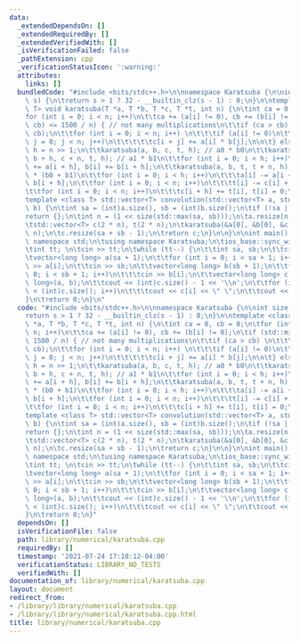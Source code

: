```yaml
---
data:
  _extendedDependsOn: []
  _extendedRequiredBy: []
  _extendedVerifiedWith: []
  _isVerificationFailed: false
  _pathExtension: cpp
  _verificationStatusIcon: ':warning:'
  attributes:
    links: []
  bundledCode: "#include <bits/stdc++.h>\n\nnamespace Karatsuba {\n\nint size(int\
    \ s) {\n\treturn s > 1 ? 32 - __builtin_clz(s - 1) : 0;\n}\n\ntemplate <class\
    \ T> void karatsuba(T *a, T *b, T *c, T *t, int n) {\n\tint ca = 0, cb = 0;\n\t\
    for (int i = 0; i < n; i++)\n\t\tca += (a[i] != 0), cb += (b[i] != 0);\n\tif (std::min(ca,\
    \ cb) <= 1500 / n) { // not many multiplications\n\t\tif (ca > cb) \n\t\t\tstd::swap(ca,\
    \ cb);\n\t\tfor (int i = 0; i < n; i++) \n\t\t\tif (a[i] != 0)\n\t\t\t\tfor (int\
    \ j = 0; j < n; j++)\n\t\t\t\t\tc[i + j] += a[i] * b[j];\n\n\t} else {\n\t\tint\
    \ h = n >> 1;\n\t\tkaratsuba(a, b, c, t, h); // a0 * b0\n\t\tkaratsuba(a + h,\
    \ b + h, c + n, t, h); // a1 * b1\n\t\tfor (int i = 0; i < h; i++)\n\t\t\ta[i]\
    \ += a[i + h], b[i] += b[i + h];\n\t\tkaratsuba(a, b, t, t + n, h); // (a0 + a1)\
    \ * (b0 + b1)\n\t\tfor (int i = 0; i < h; i++)\n\t\t\ta[i] -= a[i + h], b[i] -=\
    \ b[i + h];\n\t\tfor (int i = 0; i < n; i++)\n\t\t\tt[i] -= c[i] + c[i + n];\n\
    \t\tfor (int i = 0; i < n; i++)\n\t\t\tc[i + h] += t[i], t[i] = 0;\n\t}\n}\n\n\
    template <class T> std::vector<T> convolution(std::vector<T> a, std::vector<T>\
    \ b) {\n\tint sa = (int)a.size(), sb = (int)b.size();\n\tif (!sa || !sb) \n\t\t\
    return {};\n\tint n = (1 << size(std::max(sa, sb)));\n\ta.resize(n);\n\tb.resize(n);\n\
    \tstd::vector<T> c(2 * n), t(2 * n);\n\tkaratsuba(&a[0], &b[0], &c[0], &t[0],\
    \ n);\n\tc.resize(sa + sb - 1);\n\treturn c;\n}\n\n}\n\nint main() {\n\tusing\
    \ namespace std;\n\tusing namespace Karatsuba;\n\tios_base::sync_with_stdio(0);\n\
    \tint tt; \n\tcin >> tt;\n\twhile (tt--) {\n\t\tint sa, sb;\n\t\tcin >> sa;\n\t\
    \tvector<long long> a(sa + 1);\n\t\tfor (int i = 0; i < sa + 1; i++)\n\t\t\tcin\
    \ >> a[i];\n\t\tcin >> sb;\n\t\tvector<long long> b(sb + 1);\n\t\tfor (int i =\
    \ 0; i < sb + 1; i++)\n\t\t\tcin >> b[i];\n\t\tvector<long long> c = convolution<long\
    \ long>(a, b);\n\t\tcout << (int)c.size() - 1 << '\\n';\n\t\tfor (int i = 0; i\
    \ < (int)c.size(); i++)\n\t\t\tcout << c[i] << \" \";\n\t\tcout << '\\n';\n\t\
    }\n\treturn 0;\n}\n"
  code: "#include <bits/stdc++.h>\n\nnamespace Karatsuba {\n\nint size(int s) {\n\t\
    return s > 1 ? 32 - __builtin_clz(s - 1) : 0;\n}\n\ntemplate <class T> void karatsuba(T\
    \ *a, T *b, T *c, T *t, int n) {\n\tint ca = 0, cb = 0;\n\tfor (int i = 0; i <\
    \ n; i++)\n\t\tca += (a[i] != 0), cb += (b[i] != 0);\n\tif (std::min(ca, cb) <=\
    \ 1500 / n) { // not many multiplications\n\t\tif (ca > cb) \n\t\t\tstd::swap(ca,\
    \ cb);\n\t\tfor (int i = 0; i < n; i++) \n\t\t\tif (a[i] != 0)\n\t\t\t\tfor (int\
    \ j = 0; j < n; j++)\n\t\t\t\t\tc[i + j] += a[i] * b[j];\n\n\t} else {\n\t\tint\
    \ h = n >> 1;\n\t\tkaratsuba(a, b, c, t, h); // a0 * b0\n\t\tkaratsuba(a + h,\
    \ b + h, c + n, t, h); // a1 * b1\n\t\tfor (int i = 0; i < h; i++)\n\t\t\ta[i]\
    \ += a[i + h], b[i] += b[i + h];\n\t\tkaratsuba(a, b, t, t + n, h); // (a0 + a1)\
    \ * (b0 + b1)\n\t\tfor (int i = 0; i < h; i++)\n\t\t\ta[i] -= a[i + h], b[i] -=\
    \ b[i + h];\n\t\tfor (int i = 0; i < n; i++)\n\t\t\tt[i] -= c[i] + c[i + n];\n\
    \t\tfor (int i = 0; i < n; i++)\n\t\t\tc[i + h] += t[i], t[i] = 0;\n\t}\n}\n\n\
    template <class T> std::vector<T> convolution(std::vector<T> a, std::vector<T>\
    \ b) {\n\tint sa = (int)a.size(), sb = (int)b.size();\n\tif (!sa || !sb) \n\t\t\
    return {};\n\tint n = (1 << size(std::max(sa, sb)));\n\ta.resize(n);\n\tb.resize(n);\n\
    \tstd::vector<T> c(2 * n), t(2 * n);\n\tkaratsuba(&a[0], &b[0], &c[0], &t[0],\
    \ n);\n\tc.resize(sa + sb - 1);\n\treturn c;\n}\n\n}\n\nint main() {\n\tusing\
    \ namespace std;\n\tusing namespace Karatsuba;\n\tios_base::sync_with_stdio(0);\n\
    \tint tt; \n\tcin >> tt;\n\twhile (tt--) {\n\t\tint sa, sb;\n\t\tcin >> sa;\n\t\
    \tvector<long long> a(sa + 1);\n\t\tfor (int i = 0; i < sa + 1; i++)\n\t\t\tcin\
    \ >> a[i];\n\t\tcin >> sb;\n\t\tvector<long long> b(sb + 1);\n\t\tfor (int i =\
    \ 0; i < sb + 1; i++)\n\t\t\tcin >> b[i];\n\t\tvector<long long> c = convolution<long\
    \ long>(a, b);\n\t\tcout << (int)c.size() - 1 << '\\n';\n\t\tfor (int i = 0; i\
    \ < (int)c.size(); i++)\n\t\t\tcout << c[i] << \" \";\n\t\tcout << '\\n';\n\t\
    }\n\treturn 0;\n}"
  dependsOn: []
  isVerificationFile: false
  path: library/numerical/karatsuba.cpp
  requiredBy: []
  timestamp: '2021-07-24 17:18:12-04:00'
  verificationStatus: LIBRARY_NO_TESTS
  verifiedWith: []
documentation_of: library/numerical/karatsuba.cpp
layout: document
redirect_from:
- /library/library/numerical/karatsuba.cpp
- /library/library/numerical/karatsuba.cpp.html
title: library/numerical/karatsuba.cpp
---
```

